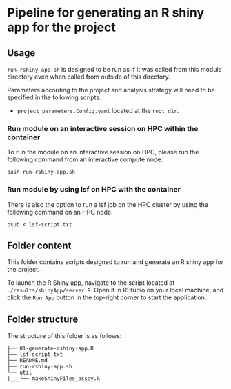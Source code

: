 # Pipeline for generating an R shiny app for the project

## Usage

`run-rshiny-app.sh` is designed to be run as if it was called from this module directory even when called from outside of this directory.

Parameters according to the project and analysis strategy will need to be specified in the following scripts:
- `project_parameters.Config.yaml` located at the `root_dir`.


### Run module on an interactive session on HPC within the container

To run the module on an interactive session on HPC, please run the following command from an interactive compute node:

```
bash run-rshiny-app.sh
```

### Run module by using lsf on HPC with the container

There is also the option to run a lsf job on the HPC cluster by using the following command on an HPC node:

```
bsub < lsf-script.txt
```


## Folder content

This folder contains scripts designed to run and generate an R shiny app for the project.

To launch the R Shiny app, navigate to the script located at `./results/shinyApp/server.R`. Open it in RStudio on your local machine, and click the `Run App` button in the top-right corner to start the application.


## Folder structure 

The structure of this folder is as follows:

```
├── 01-generate-rshiny-app.R
├── lsf-script.txt
├── README.md
├── run-rshiny-app.sh
└── util
|___└── makeShinyFiles_assay.R
```
